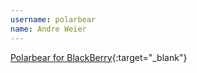 ```yaml
---
username: polarbear
name: Andre Weier
---
```


[Polarbear for BlackBerry](https://appworld.blackberry.com/webstore/content/20406620/?countrycode=DE&lang=en){:target="_blank"}
